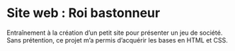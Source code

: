 # Site web : Roi bastonneur

Entraînement à la création d’un petit site pour présenter un jeu de société.
Sans prétention, ce projet m’a permis d’acquérir les bases en HTML et CSS.